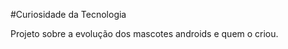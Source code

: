 #Curiosidade da Tecnologia
<br>
<p>Projeto sobre a evolução dos mascotes androids e quem o criou.</p>
<br>

